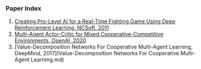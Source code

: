 ### Paper Index

1. [Creating Pro-Level AI for a Real-Time Fighting Game Using Deep Reinforcement Learning, NCSoft, 2011](https://github.com/hong-sh/reinforcement_learning_paper_review/blob/main/Creating%20Pro-Level%20AI%20for%20a%20Real-Time%20Fighting%20Game%20Using%20Deep%20Reinforcement%20Learning.md)
2. [Multi-Agent Actor-Critic for Mixed Cooperative-Competitive Environments, OpenAI, 2020](https://github.com/hong-sh/reinforcement_learning_paper_review/blob/main/Multi-Agent%20Actor-Critic%20for%20Mixed%20Cooperative-Competitive%20Environments.md)
2. [Value-Decomposition Networks For Cooperative Multi-Agent Learning, DeepMind, 2017](Value-Decomposition Networks For Cooperative Multi-Agent Learning.md)
